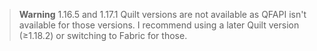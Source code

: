 > **Warning**
> 1.16.5 and 1.17.1 Quilt versions are not available as QFAPI isn't available for those versions. I recommend using a later Quilt version (≥1.18.2) or switching to Fabric for those.

<script src="https://giscus.app/client.js"
        data-repo="intergrav/adrenaserver"
        data-repo-id="R_kgDOIltw2Q"
        data-category="giscus"
        data-category-id="DIC_kwDOIltw2c4CS_6V"
        data-mapping="pathname"
        data-strict="0"
        data-reactions-enabled="1"
        data-emit-metadata="0"
        data-input-position="top"
        data-theme="light"
        data-lang="en"
        data-loading="lazy"
        crossorigin="anonymous"
        async>
</script>
